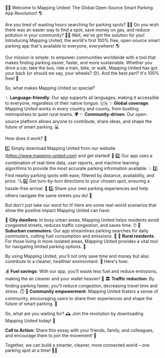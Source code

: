 🚗💡 Welcome to Mapping United: The Global Open-Source Smart Parking App Revolution! 🌎

Are you tired of wasting hours searching for parking spots? 💁‍♀️ Do you wish there was an easier way to find a spot, save money on gas, and reduce pollution in your community? 🚗🌟 Well, we've got the solution for you! Introducing Mapping United, the world's first 100% free, open-source smart parking app that's available to everyone, everywhere! 🌎

Our mission is simple: to empower communities worldwide with a tool that makes finding parking easier, faster, and more sustainable. Whether you drive a car, take the bus, ride a train, bike, or walk, Mapping United has got your back (or should we say, your wheels? 😊). And the best part? It's 100% free! 🤑

So, what makes Mapping United so special?

✨ **Language-friendly**: Our app supports all languages, making it accessible to everyone, regardless of their native tongue. 🇺🇳
✨ **Global coverage**: Mapping United works in every country and county, from bustling metropolises to quiet rural towns. 🌍
✨ **Community-driven**: Our open-source platform allows anyone to contribute, share ideas, and shape the future of smart parking. 💻

How does it work? 🔧

1️⃣ Simply download Mapping United from our website (https://www.mapping-united.com) and get started! 📲
2️⃣ Our app uses a combination of real-time data, user reports, and machine learning algorithms to provide the most accurate parking information available. 💡
3️⃣ Find nearby parking spots with ease, filtered by distance, availability, and price. 🔍
4️⃣ Get turn-by-turn directions to your chosen spot, ensuring a hassle-free arrival. 📍
5️⃣ Share your own parking experiences and help others navigate the same streets you do! 👫

But don't just take our word for it! Here are some real-world scenarios that show the positive impact Mapping United can have:

💪 **City dwellers**: In busy urban areas, Mapping United helps residents avoid congested streets, reduces traffic congestion, and saves time. ⏰
🚗 **Suburban commuters**: Our app streamlines parking searches for daily commuters, cutting fuel consumption and emissions. 🌿
👣 **Rural residents**: For those living in more isolated areas, Mapping United provides a vital tool for navigating limited parking options. 📍

By using Mapping United, you'll not only save time and money but also contribute to a cleaner, healthier environment. 🌟 Here's how:

💰 **Fuel savings**: With our app, you'll waste less fuel and reduce emissions, making the air cleaner and your wallet heavier! 💸
🏛️ **Traffic reduction**: By finding parking faster, you'll reduce congestion, decreasing travel time and stress. ⏱️
🌟 **Community empowerment**: Mapping United fosters a sense of community, encouraging users to share their experiences and shape the future of smart parking. 👫

So, what are you waiting for? 🕰️ Join the revolution by downloading Mapping United today! 📲

**Call to Action:** Share this essay with your friends, family, and colleagues, and encourage them to join the movement! 🌈

Together, we can build a smarter, cleaner, more connected world – one parking spot at a time! 🚗💪